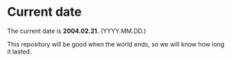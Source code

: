 # Current date

The current date is **2004.02.21.** (YYYY.MM.DD.)

This repository will be good when the world ends, so we will know how long it lasted.